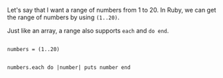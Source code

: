 Let's say that I want a
range of numbers from 1 to 20.
In Ruby, we can get the range
of numbers by using `(1..20)`.

Just like an array,
a range also supports
`each` and `do end`.

<codeblock language="ruby" type="lesson">
<code>
numbers = (1..20)

numbers.each do |number|
  puts number
end
</code>
</codeblock>